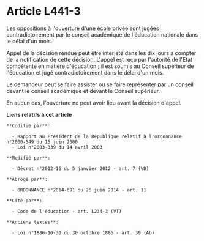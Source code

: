 # Article L441-3

Les oppositions à l'ouverture d'une école privée sont jugées contradictoirement par le conseil académique de l'éducation
nationale dans le délai d'un mois. 

Appel de la décision rendue peut être interjeté dans les dix jours à compter de la notification de cette décision. L'appel
est reçu par     l'autorité de l'Etat compétente en matière d'éducation  ; il est soumis au Conseil supérieur de l'éducation
et jugé contradictoirement dans le délai d'un mois. 

Le demandeur peut se faire assister ou se faire représenter par un conseil devant le conseil académique et devant le Conseil
supérieur. 

En aucun cas, l'ouverture ne peut avoir lieu avant la décision d'appel.

**Liens relatifs à cet article**

	**Codifié par**:

	  - Rapport au Président de la République relatif à l'ordonnance n°2000-549 du 15 juin 2000
	  - Loi n°2003-339 du 14 avril 2003

	**Modifié par**:

	  - Décret n°2012-16 du 5 janvier 2012 - art. 7 (VD)

	**Abrogé par**:

	  - ORDONNANCE n°2014-691 du 26 juin 2014 - art. 11

	**Cité par**:

	  - Code de l'éducation - art. L234-3 (VT)

	**Anciens textes**:

	  - Loi n°1886-10-30 du 30 octobre 1886 - art. 39 (Ab)
